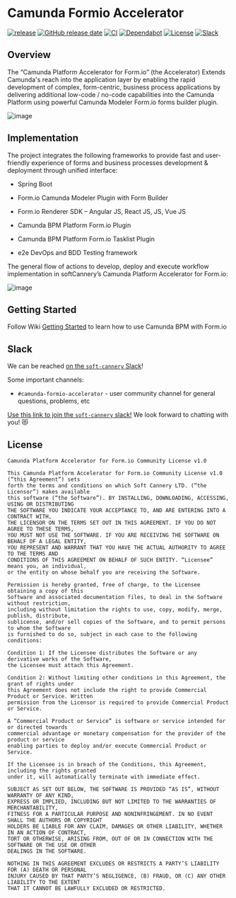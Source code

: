 # Camunda Formio Accelerator

[![release](https://img.shields.io/github/release/softcannery/camunda-formio-accelerator.svg)](https://github.com/softcannery/camunda-formio-accelerator/releases/latest)
[![GitHub release date](https://img.shields.io/github/release-date/softcannery/camunda-formio-accelerator.svg)](https://github.com/softcannery/camunda-formio-accelerator/releases)
[![CI](https://github.com/softcannery/camunda-formio-accelerator/actions/workflows/build-test-and-publish.yaml/badge.svg?branch=master)](https://github.com/softcannery/camunda-formio-accelerator/actions/workflows/build-test-and-publish.yaml)
[![Dependabot](https://badgen.net/badge/Dependabot/enabled/green?icon=dependabot)](https://github.com/softcannery/camunda-formio-accelerator/blob/master/LICENSE)
[![License](https://img.shields.io/badge/License-SoftCannery)](https://dependabot.com/)
[![Slack](https://img.shields.io/badge/Slack-4A154B?logo=slack&logoColor=white&labelColor=555555)](https://join.slack.com/t/soft-cannery/shared_invite/zt-1zx0px9lf-6a5IsxJO5U~OyR9qklEWBg)


## Overview

The “Camunda Platform Accelerator for Form.io” (the Accelerator) Extends Camunda's reach into the application layer by enabling the rapid development of complex, form-centric, business process applications by delivering additional low-code / no-code capabilities into the Camunda Platform using powerful Camunda Modeler Form.io forms builder plugin.

![image](https://github.com/softcannery/camunda-formio-accelerator/assets/140441971/e8ea6455-6fdb-4655-8953-86fadb1a700b)

## Implementation

The project integrates the following frameworks to provide fast and user-friendly experience of forms and business processes development & deployment through unified interface:

- Spring Boot

- Form.io Camunda Modeler Plugin with Form Builder

- Form.io Renderer SDK – Angular JS, React JS, JS, Vue JS

- Camunda BPM Platform Form.io Plugin

- Camunda BPM Platform Form.io Tasklist Plugin

- e2e DevOps and BDD Testing framework

The general flow of actions to develop, deploy and execute workflow implementation in softCannery’s Camunda Platform Accelerator for Form.io:

![image](https://github.com/softcannery/camunda-formio-accelerator/assets/140441971/67705ac5-d4a8-40fb-90a4-58f13dba0e9b)

## Getting Started

Follow Wiki [Getting Started](https://github.com/softcannery/camunda-formio-accelerator/wiki/Getting-Started) to learn how to use Camunda BPM with Form.io

## Slack

We can be reached [on the `soft-cannery` Slack](https://soft-cannery.slack.com/)!

Some important channels:

* `#camunda-formio-accelerator` - user community channel for general questions, problems, etc

[Use this link to join the `soft-cannery` slack!](https://join.slack.com/t/soft-cannery/shared_invite/zt-1zx0px9lf-6a5IsxJO5U~OyR9qklEWBg) We look forward to chatting with you! 😻

## License

```
Camunda Platform Accelerator for Form.io Community License v1.0

This Camunda Platform Accelerator for Form.io Community License v1.0 (“this Agreement”) sets 
forth the terms and conditions on which Soft Cannery LTD. (“the Licensor”) makes available
this software (“the Software”). BY INSTALLING, DOWNLOADING, ACCESSING, USING OR DISTRIBUTING
THE SOFTWARE YOU INDICATE YOUR ACCEPTANCE TO, AND ARE ENTERING INTO A CONTRACT WITH, 
THE LICENSOR ON THE TERMS SET OUT IN THIS AGREEMENT. IF YOU DO NOT AGREE TO THESE TERMS, 
YOU MUST NOT USE THE SOFTWARE. IF YOU ARE RECEIVING THE SOFTWARE ON BEHALF OF A LEGAL ENTITY, 
YOU REPRESENT AND WARRANT THAT YOU HAVE THE ACTUAL AUTHORITY TO AGREE TO THE TERMS AND 
CONDITIONS OF THIS AGREEMENT ON BEHALF OF SUCH ENTITY. “Licensee” means you, an individual, 
or the entity on whose behalf you are receiving the Software.

Permission is hereby granted, free of charge, to the Licensee obtaining a copy of this 
Software and associated documentation files, to deal in the Software without restriction, 
including without limitation the rights to use, copy, modify, merge, publish, distribute, 
sublicense, and/or sell copies of the Software, and to permit persons to whom the Software 
is furnished to do so, subject in each case to the following conditions:

Condition 1: If the Licensee distributes the Software or any derivative works of the Software,
the Licensee must attach this Agreement.

Condition 2: Without limiting other conditions in this Agreement, the grant of rights under
this Agreement does not include the right to provide Commercial Product or Service. Written
permission from the Licensor is required to provide Commercial Product or Service.

A “Commercial Product or Service” is software or service intended for or directed towards 
commercial advantage or monetary compensation for the provider of the product or service 
enabling parties to deploy and/or execute Commercial Product or Service.

If the Licensee is in breach of the Conditions, this Agreement, including the rights granted 
under it, will automatically terminate with immediate effect.

SUBJECT AS SET OUT BELOW, THE SOFTWARE IS PROVIDED “AS IS”, WITHOUT WARRANTY OF ANY KIND, 
EXPRESS OR IMPLIED, INCLUDING BUT NOT LIMITED TO THE WARRANTIES OF MERCHANTABILITY, 
FITNESS FOR A PARTICULAR PURPOSE AND NONINFRINGEMENT. IN NO EVENT SHALL THE AUTHORS OR COPYRIGHT
HOLDERS BE LIABLE FOR ANY CLAIM, DAMAGES OR OTHER LIABILITY, WHETHER IN AN ACTION OF CONTRACT, 
TORT OR OTHERWISE, ARISING FROM, OUT OF OR IN CONNECTION WITH THE SOFTWARE OR THE USE OR OTHER 
DEALINGS IN THE SOFTWARE.

NOTHING IN THIS AGREEMENT EXCLUDES OR RESTRICTS A PARTY’S LIABILITY FOR (A) DEATH OR PERSONAL 
INJURY CAUSED BY THAT PARTY’S NEGLIGENCE, (B) FRAUD, OR (C) ANY OTHER LIABILITY TO THE EXTENT 
THAT IT CANNOT BE LAWFULLY EXCLUDED OR RESTRICTED.
```

